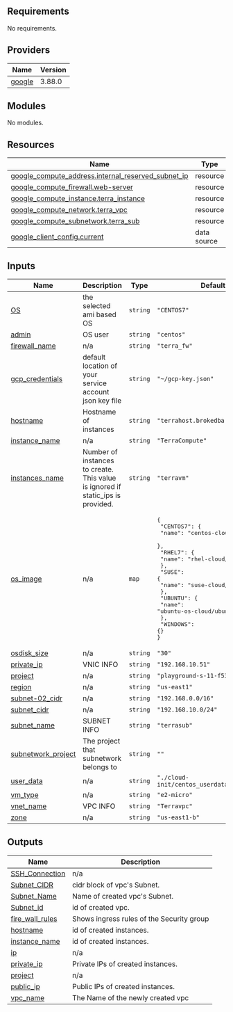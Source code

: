 ## Requirements

No requirements.

## Providers

| Name | Version |
|------|---------|
| <a name="provider_google"></a> [google](#provider\_google) | 3.88.0 |

## Modules

No modules.

## Resources

| Name | Type |
|------|------|
| [google_compute_address.internal_reserved_subnet_ip](https://registry.terraform.io/providers/hashicorp/google/latest/docs/resources/compute_address) | resource |
| [google_compute_firewall.web-server](https://registry.terraform.io/providers/hashicorp/google/latest/docs/resources/compute_firewall) | resource |
| [google_compute_instance.terra_instance](https://registry.terraform.io/providers/hashicorp/google/latest/docs/resources/compute_instance) | resource |
| [google_compute_network.terra_vpc](https://registry.terraform.io/providers/hashicorp/google/latest/docs/resources/compute_network) | resource |
| [google_compute_subnetwork.terra_sub](https://registry.terraform.io/providers/hashicorp/google/latest/docs/resources/compute_subnetwork) | resource |
| [google_client_config.current](https://registry.terraform.io/providers/hashicorp/google/latest/docs/data-sources/client_config) | data source |

## Inputs

| Name | Description | Type | Default | Required |
|------|-------------|------|---------|:--------:|
| <a name="input_OS"></a> [OS](#input\_OS) | the selected ami based OS | `string` | `"CENTOS7"` | no |
| <a name="input_admin"></a> [admin](#input\_admin) | OS user | `string` | `"centos"` | no |
| <a name="input_firewall_name"></a> [firewall\_name](#input\_firewall\_name) | n/a | `string` | `"terra_fw"` | no |
| <a name="input_gcp_credentials"></a> [gcp\_credentials](#input\_gcp\_credentials) | default location of your service account json key file | `string` | `"~/gcp-key.json"` | no |
| <a name="input_hostname"></a> [hostname](#input\_hostname) | Hostname of instances | `string` | `"terrahost.brokedba.com"` | no |
| <a name="input_instance_name"></a> [instance\_name](#input\_instance\_name) | n/a | `string` | `"TerraCompute"` | no |
| <a name="input_instances_name"></a> [instances\_name](#input\_instances\_name) | Number of instances to create. This value is ignored if static\_ips is provided. | `string` | `"terravm"` | no |
| <a name="input_os_image"></a> [os\_image](#input\_os\_image) | n/a | `map` | <pre>{<br>  "CENTOS7": {<br>    "name": "centos-cloud/centos-7"<br>  },<br>  "RHEL7": {<br>    "name": "rhel-cloud/rhel-7"<br>  },<br>  "SUSE": {<br>    "name": "suse-cloud/sles-15"<br>  },<br>  "UBUNTU": {<br>    "name": "ubuntu-os-cloud/ubuntu-2004-lts"<br>  },<br>  "WINDOWS": {}<br>}</pre> | no |
| <a name="input_osdisk_size"></a> [osdisk\_size](#input\_osdisk\_size) | n/a | `string` | `"30"` | no |
| <a name="input_private_ip"></a> [private\_ip](#input\_private\_ip) | VNIC INFO | `string` | `"192.168.10.51"` | no |
| <a name="input_project"></a> [project](#input\_project) | n/a | `string` | `"playground-s-11-f538d00c"` | no |
| <a name="input_region"></a> [region](#input\_region) | n/a | `string` | `"us-east1"` | no |
| <a name="input_subnet-02_cidr"></a> [subnet-02\_cidr](#input\_subnet-02\_cidr) | n/a | `string` | `"192.168.0.0/16"` | no |
| <a name="input_subnet_cidr"></a> [subnet\_cidr](#input\_subnet\_cidr) | n/a | `string` | `"192.168.10.0/24"` | no |
| <a name="input_subnet_name"></a> [subnet\_name](#input\_subnet\_name) | SUBNET INFO | `string` | `"terrasub"` | no |
| <a name="input_subnetwork_project"></a> [subnetwork\_project](#input\_subnetwork\_project) | The project that subnetwork belongs to | `string` | `""` | no |
| <a name="input_user_data"></a> [user\_data](#input\_user\_data) | n/a | `string` | `"./cloud-init/centos_userdata.txt"` | no |
| <a name="input_vm_type"></a> [vm\_type](#input\_vm\_type) | n/a | `string` | `"e2-micro"` | no |
| <a name="input_vnet_name"></a> [vnet\_name](#input\_vnet\_name) | VPC INFO | `string` | `"Terravpc"` | no |
| <a name="input_zone"></a> [zone](#input\_zone) | n/a | `string` | `"us-east1-b"` | no |

## Outputs

| Name | Description |
|------|-------------|
| <a name="output_SSH_Connection"></a> [SSH\_Connection](#output\_SSH\_Connection) | n/a |
| <a name="output_Subnet_CIDR"></a> [Subnet\_CIDR](#output\_Subnet\_CIDR) | cidr block of vpc's Subnet. |
| <a name="output_Subnet_Name"></a> [Subnet\_Name](#output\_Subnet\_Name) | Name of created vpc's Subnet. |
| <a name="output_Subnet_id"></a> [Subnet\_id](#output\_Subnet\_id) | id of created vpc. |
| <a name="output_fire_wall_rules"></a> [fire\_wall\_rules](#output\_fire\_wall\_rules) | Shows ingress rules of the Security group |
| <a name="output_hostname"></a> [hostname](#output\_hostname) | id of created instances. |
| <a name="output_instance_name"></a> [instance\_name](#output\_instance\_name) | id of created instances. |
| <a name="output_ip"></a> [ip](#output\_ip) | n/a |
| <a name="output_private_ip"></a> [private\_ip](#output\_private\_ip) | Private IPs of created instances. |
| <a name="output_project"></a> [project](#output\_project) | n/a |
| <a name="output_public_ip"></a> [public\_ip](#output\_public\_ip) | Public IPs of created instances. |
| <a name="output_vpc_name"></a> [vpc\_name](#output\_vpc\_name) | The Name of the newly created vpc |
